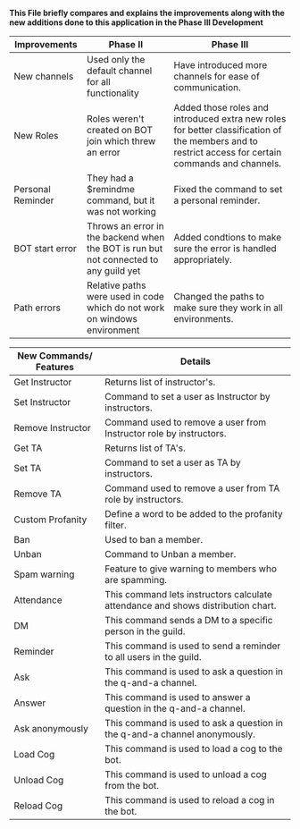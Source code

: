 
**This File briefly compares and explains the improvements along with the new additions done to this application in the Phase III Development**

|  Improvements | Phase II  | Phase III |
| ------------ | ------------ | ------------ |
| New channels | Used only the default channel for all functionality | Have introduced more channels for ease of communication. |
| New Roles | Roles weren't created on BOT join which threw an error | Added those roles and introduced extra new roles for better classification of the members and to restrict access for certain commands and channels. |
| Personal Reminder | They had a $remindme command, but it was not working | Fixed the command to set a personal reminder. |
| BOT start error | Throws an error in the backend when the BOT is run but not connected to any guild yet | Added condtions to make sure the error is handled appropriately. |
| Path errors | Relative paths were used in code which do not work on windows environment | Changed the paths to make sure they work in all environments. |


|  New Commands/ Features | Details |
| ------------ |------------ |
| Get Instructor | Returns list of instructor's. |
| Set Instructor | Command to set a user as Instructor by instructors. |
| Remove Instructor | Command used to remove a user from Instructor role by instructors. |
| Get TA | Returns list of TA's. |
| Set TA | Command to set a user as TA by instructors. |
| Remove TA | Command used to remove a user from TA role by instructors. |
| Custom Profanity | Define a word to be added to the profanity filter. |
| Ban | Used to ban a member. |
| Unban | Command to Unban a member. |
| Spam warning | Feature to give warning to members who are spamming. |
| Attendance | This command lets instructors calculate attendance and shows distribution chart. |
| DM | This command sends a DM to a specific person in the guild. |
| Reminder | This command is used to send a reminder to all users in the guild. |
| Ask | This command is used to ask a question in the q-and-a channel. |
| Answer | This command is used to answer a question in the q-and-a channel. |
| Ask anonymously | This command is used to ask a question in the q-and-a channel anonymously. |
| Load Cog | This command is used to load a cog to the bot. |
| Unload Cog | This command is used to unload a cog from the bot. |
| Reload Cog | This command is used to reload a cog in the bot. |
